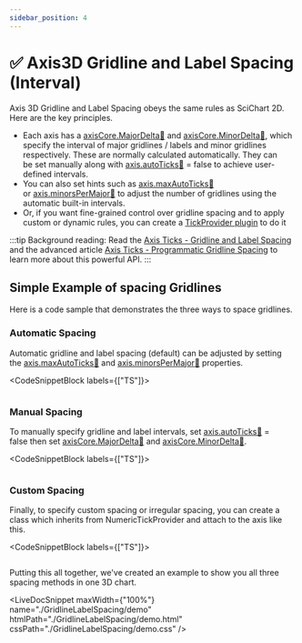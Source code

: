```yaml
---
sidebar_position: 4
---
```


# ✅ Axis3D Gridline and Label Spacing (Interval)   

Axis 3D Gridline and Label Spacing obeys the same rules as SciChart 2D. Here are the key principles.

*   Each axis has a [axisCore.MajorDelta:blue_book:](https://www.scichart.com/documentation/js/current/typedoc/classes/axiscore.html#majordelta) and [axisCore.MinorDelta:blue_book:](https://www.scichart.com/documentation/js/current/typedoc/classes/axiscore.html#minordelta), which specify the interval of major gridlines / labels and minor gridlines respectively. These are normally calculated automatically. They can be set manually along with [axis.autoTicks:blue_book:](https://www.scichart.com/documentation/js/current/typedoc/classes/axisbase3d.html#autoticks) = false to achieve user-defined intervals.
*   You can also set hints such as [axis.maxAutoTicks:blue_book:](https://www.scichart.com/documentation/js/current/typedoc/classes/axisbase3d.html#maxautoticks) or [axis.minorsPerMajor:blue_book:](https://www.scichart.com/documentation/js/current/typedoc/classes/axisbase3d.html#minorspermajor) to adjust the number of gridlines using the automatic built-in intervals.
*   Or, if you want fine-grained control over gridline spacing and to apply custom or dynamic rules, you can create a [TickProvider plugin](AxisTicks-GridLineAndLabelSpacingProgrammatically.html) to do it

:::tip
Background reading: Read the [Axis Ticks - Gridline and Label Spacing](/docs/2d-charts/axis-api/axis-tick-label-interval/gridline-and-label-spacing-interval/index.md) and the advanced article [Axis Ticks - Programmatic Gridline Spacing](/docs/2d-charts/axis-api/axis-tick-label-interval/tick-provider-api/index.md) to learn more about this powerful API.
:::

Simple Example of spacing Gridlines
-----------------------------------

Here is a code sample that demonstrates the three ways to space gridlines.

### Automatic Spacing

Automatic gridline and label spacing (default) can be adjusted by setting the [axis.maxAutoTicks:blue_book:](https://www.scichart.com/documentation/js/current/typedoc/classes/axisbase3d.html#maxautoticks) and [axis.minorsPerMajor:blue_book:](https://www.scichart.com/documentation/js/current/typedoc/classes/axisbase3d.html#minorspermajor) properties.

<CodeSnippetBlock labels={["TS"]}>
```ts showLineNumbers file=./GridlineLabelSpacing/demo.ts start=region_A_start end=region_A_end
```
</CodeSnippetBlock>

### Manual Spacing

To manually specify gridline and label intervals, set [axis.autoTicks:blue_book:](https://www.scichart.com/documentation/js/current/typedoc/classes/axisbase3d.html#autoticks) = false then set [axisCore.MajorDelta:blue_book:](https://www.scichart.com/documentation/js/current/typedoc/classes/axiscore.html#majordelta) and [axisCore.MinorDelta:blue_book:](https://www.scichart.com/documentation/js/current/typedoc/classes/axiscore.html#minordelta).

<CodeSnippetBlock labels={["TS"]}>
```ts showLineNumbers file=./GridlineLabelSpacing/demo.ts start=region_B_start end=region_B_end
```
</CodeSnippetBlock>

### Custom Spacing

Finally, to specify custom spacing or irregular spacing, you can create a class which inherits from NumericTickProvider and attach to the axis like this.

<CodeSnippetBlock labels={["TS"]}>
```ts showLineNumbers file=./GridlineLabelSpacing/demo.ts start=region_C_start end=region_C_end
```
</CodeSnippetBlock>

Putting this all together, we've created an example to show you all three spacing methods in one 3D chart.

<LiveDocSnippet maxWidth={"100%"} name="./GridlineLabelSpacing/demo" htmlPath="./GridlineLabelSpacing/demo.html" cssPath="./GridlineLabelSpacing/demo.css" />